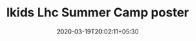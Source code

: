 ---
title: "Ikids Lhc Summer Camp poster"
image: /images/graphic-designs/LHC_Ikids_Summer_Camp_Poster.jpg
description: "https://drive.google.com/open?id=1dR-IXnCQMZJySOWN7Czyr_m-_g5wMnr1"
tags: ["graphics"]
date: 2020-03-19T20:02:11+05:30
draft: false
---